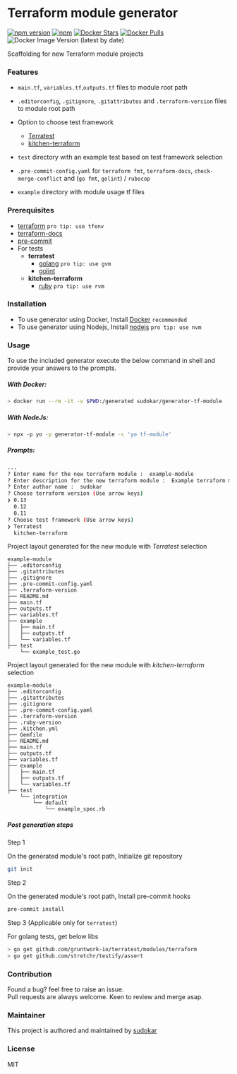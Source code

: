 # Terraform module generator
[![npm version](https://badge.fury.io/js/generator-tf-module.svg)](https://www.npmjs.com/package/generator-tf-module) [![npm](https://img.shields.io/npm/dt/generator-tf-module.svg)](https://www.npmjs.com/package/generator-tf-module) [![Docker Stars](https://img.shields.io/docker/stars/sudokar/generator-tf-module.svg)](https://hub.docker.com/r/sudokar/generator-tf-module) [![Docker Pulls](https://img.shields.io/docker/pulls/sudokar/generator-tf-module.svg)](https://hub.docker.com/r/sudokar/generator-tf-module) ![Docker Image Version (latest by date)](https://img.shields.io/docker/v/sudokar/generator-tf-module?color=blue&label=Docker%20Image%20Version)

Scaffolding for new Terraform module projects

### Features

- `main.tf`, `variables.tf`,`outputs.tf` files to module root path

- `.editorconfig`, `.gitignore`, `.gitattributes` and `.terraform-version` files to module root path

- Option to choose test framework

  - [Terratest](https://github.com/gruntwork-io/terratest)
  - [kitchen-terraform](https://github.com/newcontext-oss/kitchen-terraform)

- `test` directory with an example test based on test framework selection

- `.pre-commit-config.yaml` for `terraform fmt`, `terraform-docs`, `check-merge-conflict` and (`go fmt`, `golint`) / `rubocop`

- `example` directory with module usage tf files

### Prerequisites

- [terraform](https://learn.hashicorp.com/terraform/getting-started/install#installing-terraform) `pro tip: use tfenv`
- [terraform-docs](https://github.com/segmentio/terraform-docs)
- [pre-commit](https://pre-commit.com/#install)
- For tests
  - **terratest**
    - [golang](https://golang.org/doc/install#install) `pro tip: use gvm`
    - [golint](https://github.com/golang/lint#installation)
  - **kitchen-terraform**
    - [ruby](https://rvm.io/) `pro tip: use rvm`

### Installation

- To use generator using Docker, Install [Docker](https://docs.docker.com/engine/install/) `recommended`
- To use generator using Nodejs, Install [nodejs](https://nodejs.org/en/download/) `pro tip: use nvm`

### Usage

To use the included generator execute the below command in shell and provide your answers to the prompts.

##### With Docker:
```sh
> docker run --rm -it -v $PWD:/generated sudokar/generator-tf-module
```
##### With NodeJs:
```sh
> npx -p yo -p generator-tf-module -c 'yo tf-module'
```
##### Prompts:
```sh
...
? Enter name for the new terraform module :  example-module
? Enter description for the new terraform module :  Example terraform module
? Enter author name :  sudokar
? Choose terraform version (Use arrow keys)
❯ 0.13
  0.12
  0.11
? Choose test framework (Use arrow keys)
❯ Terratest
  kitchen-terraform
```

Project layout generated for the new module with _Terratest_ selection

```
example-module
├── .editorconfig
├── .gitattributes
├── .gitignore
├── .pre-commit-config.yaml
├── .terraform-version
├── README.md
├── main.tf
├── outputs.tf
├── variables.tf
├── example
│   ├── main.tf
│   ├── outputs.tf
│   └── variables.tf
├── test
    └── example_test.go
```

Project layout generated for the new module with _kitchen-terraform_ selection

```
example-module
├── .editorconfig
├── .gitattributes
├── .gitignore
├── .pre-commit-config.yaml
├── .terraform-version
├── .ruby-version
├── .kitchen.yml
├── Gemfile
├── README.md
├── main.tf
├── outputs.tf
├── variables.tf
├── example
│   ├── main.tf
│   ├── outputs.tf
│   └── variables.tf
├── test
    └── integration
        └── default
            └── example_spec.rb
```

##### Post generation steps

Step 1

On the generated module's root path, Initialize git repository

```sh
git init
```

Step 2

On the generated module's root path, Install pre-commit hooks

```sh
pre-commit install
```

Step 3 (Applicable only for `terratest`)

For golang tests, get below libs

```sh
> go get github.com/gruntwork-io/terratest/modules/terraform
> go get github.com/stretchr/testify/assert
```

### Contribution

Found a bug? feel free to raise an issue.  
Pull requests are always welcome. Keen to review and merge asap.

### Maintainer

This project is authored and maintained by [sudokar](https://github.com/sudokar)

### License

MIT
